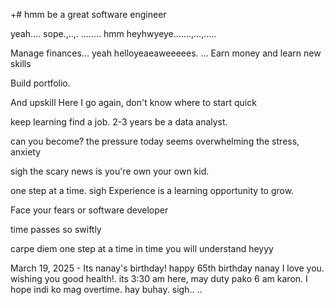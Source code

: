 +# hmm
be a great software engineer

yeah....
sope.,..,.
........
hmm heyhwyeye.......,...,.....

Manage finances...
yeah helloyeaeaweeeees.
...
Earn money and learn new skills 

Build portfolio.

And upskill
Here I go again, don't know where to start
quick 

keep learning
find a job. 2-3 years be a data analyst.

can you become? the pressure today seems overwhelming the stress, anxiety 

 sigh
the scary news is you're own your own kid.

one step at a time.
sigh 
Experience is a learning opportunity to grow.

Face your fears
or software developer 

time passes so swiftly 

carpe diem one step at a time
 in time you will understand heyyy

 March 19, 2025 - Its nanay's birthday! happy 65th birthday nanay I love you. wishing you good health!. its 3:30 am here, may duty pako 6 am karon. I hope indi ko mag overtime. hay buhay.
 sigh..
..
